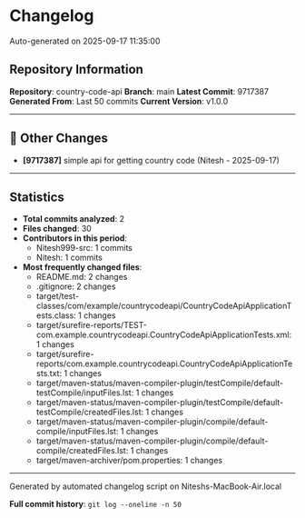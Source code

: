 # Changelog

Auto-generated on 2025-09-17 11:35:00

## Repository Information
**Repository**: country-code-api
**Branch**: main
**Latest Commit**: 9717387
**Generated From**: Last 50 commits
**Current Version**: v1.0.0

---


## 📝 Other Changes

- **[9717387]** simple api for getting country code (Nitesh - 2025-09-17)

---

## Statistics

- **Total commits analyzed**: 2
- **Files changed**: 30
- **Contributors in this period**:
  - Nitesh999-src: 1 commits
  - Nitesh: 1 commits
- **Most frequently changed files**:
  - README.md: 2 changes
  - .gitignore: 2 changes
  - target/test-classes/com/example/countrycodeapi/CountryCodeApiApplicationTests.class: 1 changes
  - target/surefire-reports/TEST-com.example.countrycodeapi.CountryCodeApiApplicationTests.xml: 1 changes
  - target/surefire-reports/com.example.countrycodeapi.CountryCodeApiApplicationTests.txt: 1 changes
  - target/maven-status/maven-compiler-plugin/testCompile/default-testCompile/inputFiles.lst: 1 changes
  - target/maven-status/maven-compiler-plugin/testCompile/default-testCompile/createdFiles.lst: 1 changes
  - target/maven-status/maven-compiler-plugin/compile/default-compile/inputFiles.lst: 1 changes
  - target/maven-status/maven-compiler-plugin/compile/default-compile/createdFiles.lst: 1 changes
  - target/maven-archiver/pom.properties: 1 changes

---

Generated by automated changelog script on Niteshs-MacBook-Air.local

**Full commit history**: `git log --oneline -n 50`
